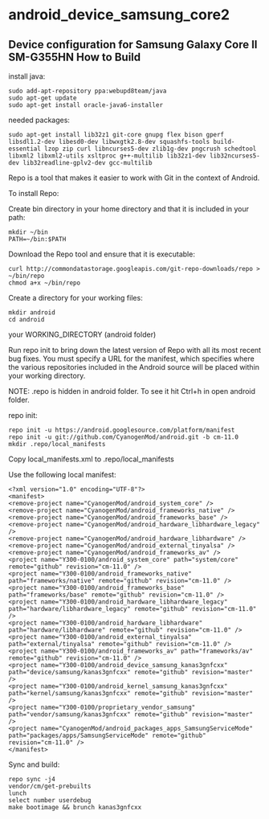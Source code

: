 android_device_samsung_core2
============================

Device configuration for Samsung Galaxy Core II SM-G355HN
How to Build
---------------
install java:

    sudo add-apt-repository ppa:webupd8team/java
    sudo apt-get update
    sudo apt-get install oracle-java6-installer

needed packages:

    sudo apt-get install lib32z1 git-core gnupg flex bison gperf libsdl1.2-dev libesd0-dev libwxgtk2.8-dev squashfs-tools build-essential lzop zip curl libncurses5-dev zlib1g-dev pngcrush schedtool libxml2 libxml2-utils xsltproc g++-multilib lib32z1-dev lib32ncurses5-dev lib32readline-gplv2-dev gcc-multilib

Repo is a tool that makes it easier to work with Git in the context of Android.

To install Repo:

 

   Create bin directory in your home directory and that it is included in your path:

    mkdir ~/bin
    PATH=~/bin:$PATH
    
   Download the Repo tool and ensure that it is executable:

    curl http://commondatastorage.googleapis.com/git-repo-downloads/repo > ~/bin/repo
    chmod a+x ~/bin/repo
    
   Create a directory for your working files:

    mkdir android
    cd android
    
your WORKING_DIRECTORY (android folder)

Run repo init to bring down the latest version of Repo with all its most recent bug fixes. You must specify a URL for the manifest, which specifies where the various repositories included in the Android source will be placed within your working directory.

NOTE:
.repo is hidden in android folder. To see it hit Ctrl+h in open android folder.

repo init:

    repo init -u https://android.googlesource.com/platform/manifest
    repo init -u git://github.com/CyanogenMod/android.git -b cm-11.0
    mkdir .repo/local_manifests
    
Copy local_manifests.xml to .repo/local_manifests

Use the following local manifest:

    <?xml version="1.0" encoding="UTF-8"?>
    <manifest>
    <remove-project name="CyanogenMod/android_system_core" />
    <remove-project name="CyanogenMod/android_frameworks_native" />
    <remove-project name="CyanogenMod/android_frameworks_base" />
    <remove-project name="CyanogenMod/android_hardware_libhardware_legacy" />
    <remove-project name="CyanogenMod/android_hardware_libhardware" />
    <remove-project name="CyanogenMod/android_external_tinyalsa" />
    <remove-project name="CyanogenMod/android_frameworks_av" />
    <project name="Y300-0100/android_system_core" path="system/core" remote="github" revision="cm-11.0" />
    <project name="Y300-0100/android_frameworks_native" path="frameworks/native" remote="github" revision="cm-11.0" />
    <project name="Y300-0100/android_frameworks_base" path="frameworks/base" remote="github" revision="cm-11.0" />
    <project name="Y300-0100/android_hardware_libhardware_legacy" path="hardware/libhardware_legacy" remote="github" revision="cm-11.0" />
    <project name="Y300-0100/android_hardware_libhardware" path="hardware/libhardware" remote="github" revision="cm-11.0" />
    <project name="Y300-0100/android_external_tinyalsa" path="external/tinyalsa" remote="github" revision="cm-11.0" />
    <project name="Y300-0100/android_frameworks_av" path="frameworks/av" remote="github" revision="cm-11.0" />
    <project name="Y300-0100/android_device_samsung_kanas3gnfcxx" path="device/samsung/kanas3gnfcxx" remote="github" revision="master" />
    <project name="Y300-0100/android_kernel_samsung_kanas3gnfcxx" path="kernel/samsung/kanas3gnfcxx" remote="github" revision="master" />
    <project name="Y300-0100/proprietary_vendor_samsung" path="vendor/samsung/kanas3gnfcxx" remote="github" revision="master" />
    <project name="CyanogenMod/android_packages_apps_SamsungServiceMode" path="packages/apps/SamsungServiceMode" remote="github"     revision="cm-11.0" />
    </manifest>


Sync and build:

    repo sync -j4
    vendor/cm/get-prebuilts
    lunch
    select number userdebug
    make bootimage && brunch kanas3gnfcxx

